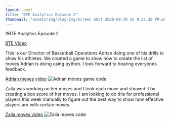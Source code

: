 ```yaml
---
layout: post
title: "BTE Analytics Episode 2"
thumbnail: "assets/img/blog-img/Screen Shot 2020-08-30 at 9.37.28 PM.webp"
---
```


#BTE Analytics Episode 2 


[BTE Video](https://youtu.be/tCtPDMCJP6M)

This is our Director of Basketball Operations Adrian doing one of his drills to show his athletes.  We created a game to show how to create the list of moves Adrian is doing using python.  I look forward to hearing everyones feedback. 

[Adrian moves video](https://www.instagram.com/rtgb_trainer/p/CKUQoQzBnWb/?utm_medium=copy_link)
![Adrian moves game code]({{site.url}}{{site.baseurl}}/assets/img/blog-img/RTGB_Code.jpeg?raw=true)

Zaila was working on her moves and I took each move and showed it by creating a box score of her moves.  I am looking to do this for professional players this week manually to figure out the best way to show how effective players are with certain moves.

[Zaila moves video](https://www.instagram.com/tv/CPkBtfpA9f3/?utm_medium=copy_link)
![Zaila moves code]({{site.url}}{{site.baseurl}}/assets/img/blog-img/Coding_Moves.png?raw=true)
